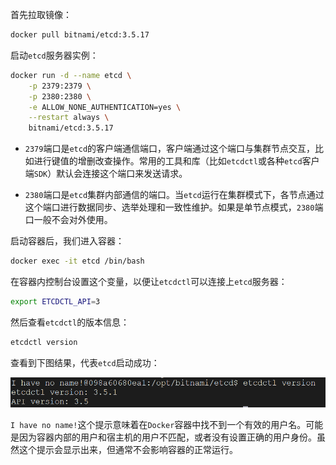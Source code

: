 首先拉取镜像：

```sh
docker pull bitnami/etcd:3.5.17
```

启动`etcd`服务器实例：

```sh
docker run -d --name etcd \
    -p 2379:2379 \
    -p 2380:2380 \
    -e ALLOW_NONE_AUTHENTICATION=yes \
    --restart always \
    bitnami/etcd:3.5.17
```

- `2379`端口是`etcd`的客户端通信端口，客户端通过这个端口与集群节点交互，比如进行键值的增删改查操作。常用的工具和库（比如`etcdctl`或各种`etcd`客户端`SDK`）默认会连接这个端口来发送请求。

- `2380`端口是`etcd`集群内部通信的端口。当`etcd`运行在集群模式下，各节点通过这个端口进行数据同步、选举处理和一致性维护。如果是单节点模式，`2380`端口一般不会对外使用。

启动容器后，我们进入容器：

```sh
docker exec -it etcd /bin/bash
```

在容器内控制台设置这个变量，以便让`etcdctl`可以连接上`etcd`服务器：

```sh
export ETCDCTL_API=3
```

然后查看`etcdctl`的版本信息：

```sh
etcdctl version
```

查看到下图结果，代表`etcd`启动成功：

<img src="image/image-20240220170638249.png" alt="image-20240220170638249" style="zoom:67%;" />

`I have no name!`这个提示意味着在`Docker`容器中找不到一个有效的用户名。可能是因为容器内部的用户和宿主机的用户不匹配，或者没有设置正确的用户身份。虽然这个提示会显示出来，但通常不会影响容器的正常运行。